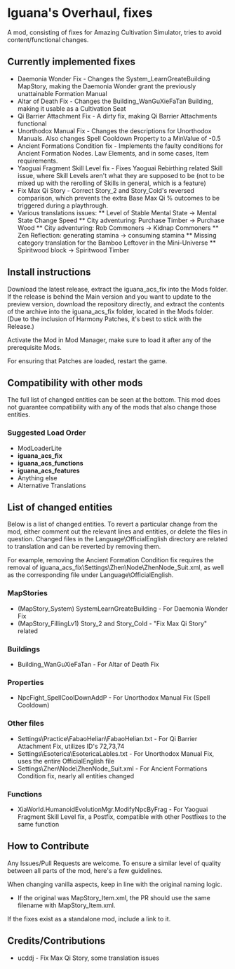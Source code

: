 # Iguana's Overhaul, fixes
A mod, consisting of fixes for Amazing Cultivation Simulator, tries to avoid content/functional changes.

## Currently implemented fixes

* Daemonia Wonder Fix - Changes the System_LearnGreateBuilding MapStory, making the Daemonia Wonder grant the previously unattainable Formation Manual
* Altar of Death Fix - Changes the Building_WanGuXieFaTan Building, making it usable as a Cultivation Seat
* Qi Barrier Attachment Fix - A dirty fix, making Qi Barrier Attachments functional
* Unorthodox Manual Fix - Changes the descriptions for Unorthodox Manuals. Also changes Spell Cooldown Property to a MinValue of -0.5
* Ancient Formations Condition fix - Implements the faulty conditions for Ancient Formation Nodes. Law Elements, and in some cases, Item requirements.
* Yaoguai Fragment Skill Level fix - Fixes Yaoguai Rebirthing related Skill issue, where Skill Levels aren't what they are supposed to be (not to be mixed up with the rerolling of Skills in general, which is a feature)
* Fix Max Qi Story - Correct Story_2 and Story_Cold's reversed comparison, which prevents the extra Base Max Qi % outcomes to be triggered during a playthrough.
* Various translations issues:
** Level of Stable Mental State -> Mental State Change Speed
** City adventuring: Purchase Timber -> Purchase Wood
** City adventuring: Rob Commoners -> Kidnap Commoners
** Zen Reflection: generating stamina -> consuming stamina
** Missing category translation for the Bamboo Leftover in the Mini-Universe
** Spiritwood block -> Spiritwood Timber

## Install instructions

Download the latest release, extract the iguana_acs_fix into the Mods folder. If the release is behind the Main version and you want to update to the preview version, download the repository directly, and extract the contents of the archive into the iguana_acs_fix folder, located in the Mods folder.
(Due to the inclusion of Harmony Patches, it's best to stick with the Release.)

Activate the Mod in Mod Manager, make sure to load it after any of the prerequisite Mods.

For ensuring that Patches are loaded, restart the game.

## Compatibility with other mods

The full list of changed entities can be seen at the bottom. This mod does not guarantee compatibility with any of the mods that also change those entities.

### Suggested Load Order

* ModLoaderLite
* **iguana_acs_fix**
* **iguana_acs_functions**
* **iguana_acs_features**
* Anything else
* Alternative Translations

## List of changed entities

Below is a list of changed entities. To revert a particular change from the mod, either comment out the relevant lines and entities, or delete the files in question. Changed files in the Language\OfficialEnglish directory are related to translation and can be reverted by removing them.

For example, removing the Ancient Formation Condition fix requires the removal of iguana_acs_fix\Settings\Zhen\Node\ZhenNode_Suit.xml, as well as the corresponding file under Language\OfficialEnglish.


### MapStories

* (MapStory_System) SystemLearnGreateBuilding - For Daemonia Wonder Fix
* (MapStory_FillingLv1) Story_2 and Story_Cold - "Fix Max Qi Story" related

### Buildings

* Building_WanGuXieFaTan - For Altar of Death Fix

### Properties

* NpcFight_SpellCoolDownAddP - For Unorthodox Manual Fix (Spell Cooldown)

### Other files

* Settings\Practice\FabaoHelian\FabaoHelian.txt - For Qi Barrier Attachment Fix, utilizes ID's 72,73,74
* Settings\Esoterica\EsotericaLables.txt - For Unorthodox Manual Fix, uses the entire OfficialEnglish file
* Settings\Zhen\Node\ZhenNode_Suit.xml - For Ancient Formations Condition fix, nearly all entities changed

### Functions

* XiaWorld.HumanoidEvolutionMgr.ModifyNpcByFrag - For Yaoguai Fragment Skill Level fix, a Postfix, compatible with other Postfixes to the same function

## How to Contribute

Any Issues/Pull Requests are welcome. To ensure a similar level of quality between all parts of the mod, here's a few guidelines.

When changing vanilla aspects, keep in line with the original naming logic.
* If the original was MapStory_Item.xml, the PR should use the same filename with MapStory_Item.xml.

If the fixes exist as a standalone mod, include a link to it.

## Credits/Contributions

* ucddj - Fix Max Qi Story, some translation issues